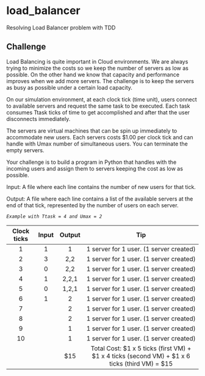 # load_balancer
Resolving Load Balancer problem with TDD

## Challenge
Load Balancing is quite important in Cloud environments. We are always trying to minimize the costs so we keep the number of servers as low as possible. On the other hand we know that capacity and performance improves when we add more servers. The challenge is to keep the servers as busy as possible under a certain load capacity.

On our simulation environment, at each clock tick (time unit), users connect to available servers and request the same task to be executed. Each task consumes Ttask ticks of time to get accomplished and after that the user disconnects immediately.

The servers are virtual machines that can be spin up immediately to accommodate new users. Each servers costs $1.00 per clock tick and can handle with Umax number of simultaneous users. You can terminate the empty servers.

Your challenge is to build a program in Python that handles with the incoming users and assign them to servers keeping the cost as low as possible.

Input: A file where each line contains the number of new users for that tick.

Output: A file where each line contains a list of the available servers at the end of that tick, represented by the number of users on each server.

*`Example with Ttask = 4 and Umax = 2`*

|Clock ticks|Input|Output|Tip|
|:----------:|:-----:|:------:|:---:|
|1 |1|  1  |1 server for 1 user. (1 server created)|
|2 |3| 2,2 |1 server for 1 user. (1 server created)|
|3 |0| 2,2 |1 server for 1 user. (1 server created)|
|4 |1|2,2,1|1 server for 1 user. (1 server created)|
|5 |0|1,2,1|1 server for 1 user. (1 server created)|
|6 |1|  2  |1 server for 1 user. (1 server created)|
|7 | |  2  |1 server for 1 user. (1 server created)|
|8 | |  2  |1 server for 1 user. (1 server created)|
|9 | |  1  |1 server for 1 user. (1 server created)|
|10| |  1  |1 server for 1 user. (1 server created)|
|  | | $15 |Total Cost: $1 x 5 ticks (first VM) + $1 x 4 ticks (second VM) + $1 x 6 ticks (third VM) = $15
